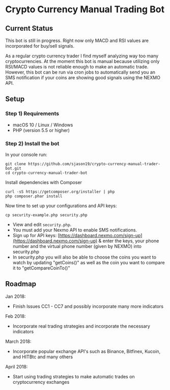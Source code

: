 # Crypto Currency Manual Trading Bot
## Current Status
This bot is still in progress. Right now only MACD and RSI values are incorporated for buy/sell signals.

As a regular crypto currency trader I find myself analyzing way too many cryptocurrencies. At the moment this bot is manual because utilizing only RSI/MACD values is not reliable enough to make an automatic trade. However, this bot can be run via cron jobs to automatically send you an SMS notification if your coins are showing good signals using the NEXMO API.

## Setup

### Step 1) Requirements
- macOS 10 / Linux / Windows
- PHP (version 5.5 or higher)

### Step 2) Install the bot

In your console run:

```
git clone https://github.com/sjason19/crypto-currency-manual-trader-bot.git
cd crypto-currency-manual-trader-bot
```

Install dependencies with Composer
```
curl -sS https://getcomposer.org/installer | php 
php composer.phar install
```

Now time to set up your configurations and API keys:
```
cp security-example.php security.php
```

- View and edit `security.php`.
- You must add your Nexmo API to enable SMS notifications.
- Sign up for API keys: [https://dashboard.nexmo.com/sign-up](https://dashboard.nexmo.com/sign-up) & enter the keys, your phone number and the virtual phone number (given by NEXMO) into security.php
- In security.php you will also be able to choose the coins you want to watch by updating "getCoins()" as well as the coin you want to compare it to "getCompareCoinTo()"


## Roadmap

Jan 2018:
- Finish Issues CC1 - CC7 and possibly incorporate many more indicators

Feb 2018:
- Incorporate real trading strategies and incorporate the necessary indicators

March 2018:
- Incorporate popular exchange API's such as Binance, Bitfinex, Kucoin, and HITBtc and many others

April 2018:
- Start using trading strategies to make automatic trades on cryptocurrency exchanges

